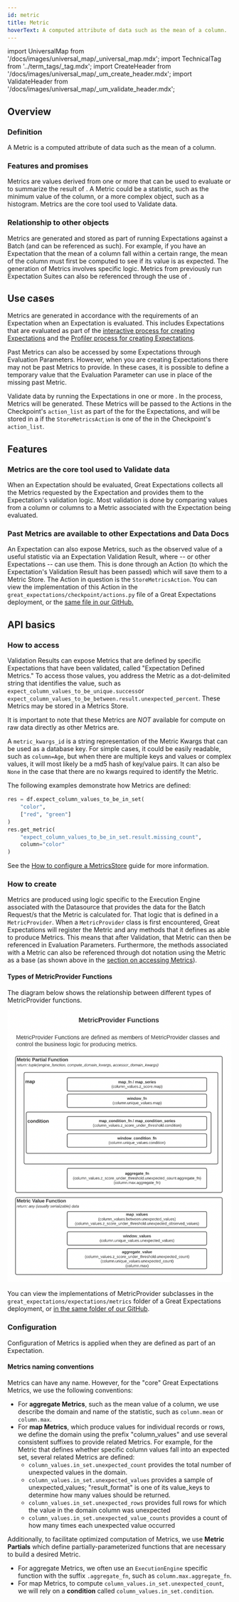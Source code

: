```yaml
---
id: metric
title: Metric
hoverText: A computed attribute of data such as the mean of a column.
---
```

import UniversalMap from '/docs/images/universal_map/_universal_map.mdx';
import TechnicalTag from '../term_tags/_tag.mdx';
import CreateHeader from '/docs/images/universal_map/_um_create_header.mdx';
import ValidateHeader from '/docs/images/universal_map/_um_validate_header.mdx';


<UniversalMap setup='inactive' connect='inactive' create='active' validate='active'/> 

## Overview

### Definition

A Metric is a computed attribute of data such as the mean of a column.

### Features and promises

Metrics are values derived from one or more <TechnicalTag relative="../" tag="batch" text="Batches" /> that can be used to evaluate <TechnicalTag relative="../" tag="expectation" text="Expectations" /> or to summarize the result of <TechnicalTag relative="../" tag="validation" text="Validation" />. A Metric could be a statistic, such as the minimum value of the column, or a more complex object, such as a histogram. Metrics are the core tool used to Validate data. 

### Relationship to other objects

Metrics are generated and stored as part of running Expectations against a Batch (and can be referenced as such). For example, if you have an Expectation that the mean of a column fall within a certain range, the mean of the column must first be computed to see if its value is as expected.  The generation of Metrics involves <TechnicalTag relative="../" tag="execution_engine" text="Execution Engine" /> specific logic.  Metrics from previously run Expectation Suites can also be referenced through the use of <TechnicalTag relative="../" tag="evaluation_parameter" text="Evaluation Parameters" />.

## Use cases

<CreateHeader/>

Metrics are generated in accordance with the requirements of an Expectation when an Expectation is evaluated.  This includes Expectations that are evaluated as part of the [interactive process for creating Expectations](../guides/expectations/how_to_create_and_edit_expectations_with_instant_feedback_from_a_sample_batch_of_data.md) and the [Profiler process for creating Expectations](../guides/expectations/how_to_create_and_edit_expectations_with_a_profiler.md).  

Past Metrics can also be accessed by some Expectations through Evaluation Parameters.  However, when you are creating Expectations there may not be past Metrics to provide.  In these cases, it is possible to define a temporary value that the Evaluation Parameter can use in place of the missing past Metric.

<ValidateHeader/>

<TechnicalTag relative="../" tag="checkpoint" text="Checkpoints" /> Validate data by running the Expectations in one or more <TechnicalTag relative="../" tag="expectation_suite" text="Expectation Suite" />.  In the process, Metrics will be generated.  These Metrics will be passed to the Actions in the Checkpoint's `action_list` as part of the <TechnicalTag relative="../" tag="validation_result" text="Validation Results" /> for the Expectations, and will be stored in a <TechnicalTag relative="../" tag="metric_store" text="Metric Store" /> if the `StoreMetricsAction` is one of the <TechnicalTag relative="../" tag="action" text="Actions" /> in the Checkpoint's `action_list`.


## Features

### Metrics are the core tool used to Validate data

When an Expectation should be evaluated, Great Expectations collects all the Metrics requested by the Expectation and provides them to the Expectation's validation logic. Most validation is done by comparing values from a column or columns to a Metric associated with the Expectation being evaluated.

### Past Metrics are available to other Expectations and Data Docs

An Expectation can also expose Metrics, such as the observed value of a useful statistic via an Expectation Validation Result, where <TechnicalTag relative="../" tag="data_docs" text="Data Docs" /> -- or other Expectations -- can use them.  This is done through an Action (to which the Expectation's Validation Result has been passed) which will save them to a Metric Store.  The Action in question is the `StoreMetricsAction`.  You can view the implementation of this Action in the `great_expectations/checkpoint/actions.py` file of a Great Expectations deployment, or the [same file in our GitHub.](https://github.com/great-expectations/great_expectations/blob/0312642755f6003c70623e9aa3ceed1020373dac/great_expectations/checkpoint/actions.py#L905)

## API basics

### How to access

Validation Results can expose Metrics that are defined by specific Expectations that have been validated, called "Expectation Defined Metrics." To access those values, you address the Metric as a dot-delimited string that identifies the value, such as `expect_column_values_to_be_unique.success`or `expect_column_values_to_be_between.result.unexpected_percent`. These Metrics may be stored in a Metrics Store.

It is important to note that these Metrics are *NOT* available for compute on raw data directly as other Metrics are.

A `metric_kwargs_id` is a string representation of the Metric Kwargs that can be used as a database key. For simple cases, it could be easily readable, such as `column=Age`, but when there are multiple keys and values or complex values, it will most likely be a md5 hash of key/value pairs. It can also be `None` in the case that there are no kwargs required to identify the Metric.

The following examples demonstrate how Metrics are defined:

```python title="Python code"
res = df.expect_column_values_to_be_in_set(
    "color",
    ["red", "green"]
)
res.get_metric(
    "expect_column_values_to_be_in_set.result.missing_count",
    column="color"
)
```

See the [How to configure a MetricsStore](../guides/setup/configuring_metadata_stores/how_to_configure_a_metricsstore.md) guide for more information.

### How to create

Metrics are produced using logic specific to the Execution Engine associated with the Datasource that provides the data for the Batch Request/s that the Metric is calculated for.  That logic that is defined in a `MetricProvider`. When a `MetricProvider` class is first encountered, Great Expectations will register the Metric and any methods that it defines as able to produce Metrics.  This means that after Validation, that Metric can then be referenced in Evaluation Parameters. Furthermore, the methods associated with a Metric can also be referenced through dot notation using the Metric as a base (as shown above in the [section on accessing Metrics](#how-to-access)). 

#### Types of MetricProvider Functions

The diagram below shows the relationship between different types of MetricProvider functions.

![Image](../images/metricprovider.png)

You can view the implementations of MetricProvider subclasses in the `great_expectations/expectations/metrics` folder of a Great Expectations deployment, or [in the same folder of our GitHub](https://github.com/great-expectations/great_expectations/tree/develop/great_expectations/expectations/metrics).

### Configuration

Configuration of Metrics is applied when they are defined as part of an Expectation.

#### Metrics naming conventions

Metrics can have any name. However, for the "core" Great Expectations Metrics, we use the following conventions:

* For **aggregate Metrics**, such as the mean value of a column, we use describe the domain and name of the statistic, such as `column.mean` or `column.max`.
* For **map Metrics**, which produce values for individual records or rows, we define the domain using the prefix "column_values" and use several consistent suffixes to provide related Metrics. For example, for the Metric that defines whether specific column values fall into an expected set, several related Metrics are defined:
    * `column_values.in_set.unexpected_count` provides the total number of unexpected values in the domain.
    * `column_values.in_set.unexpected_values` provides a sample of unexpected_values; "result_format" is one of its
      value_keys to determine how many values should be returned.
    * `column_values.in_set.unexpected_rows` provides full rows for which the value in the domain column was unexpected
    * `column_values.in_set.unexpected_value_counts` provides a count of how many times each unexpected value occurred

Additionally, to facilitate optimized computation of Metrics, we use **Metric Partials** which define partially-parameterized functions that are necessary to build a desired Metric.

* For aggregate Metrics, we often use an `ExecutionEngine` specific function with the suffix `.aggregate_fn`, such as `column.max.aggregate_fn`.
* For map Metrics, to compute `column_values.in_set.unexpected_count`, we will rely on a **condition** called `column_values.in_set.condition`.
